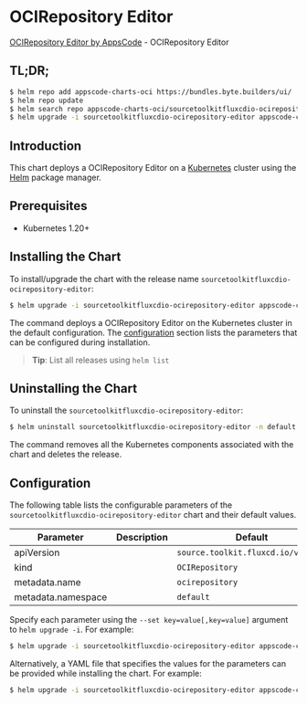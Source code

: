 # OCIRepository Editor

[OCIRepository Editor by AppsCode](https://appscode.com) - OCIRepository Editor

## TL;DR;

```bash
$ helm repo add appscode-charts-oci https://bundles.byte.builders/ui/
$ helm repo update
$ helm search repo appscode-charts-oci/sourcetoolkitfluxcdio-ocirepository-editor --version=v0.12.0
$ helm upgrade -i sourcetoolkitfluxcdio-ocirepository-editor appscode-charts-oci/sourcetoolkitfluxcdio-ocirepository-editor -n default --create-namespace --version=v0.12.0
```

## Introduction

This chart deploys a OCIRepository Editor on a [Kubernetes](http://kubernetes.io) cluster using the [Helm](https://helm.sh) package manager.

## Prerequisites

- Kubernetes 1.20+

## Installing the Chart

To install/upgrade the chart with the release name `sourcetoolkitfluxcdio-ocirepository-editor`:

```bash
$ helm upgrade -i sourcetoolkitfluxcdio-ocirepository-editor appscode-charts-oci/sourcetoolkitfluxcdio-ocirepository-editor -n default --create-namespace --version=v0.12.0
```

The command deploys a OCIRepository Editor on the Kubernetes cluster in the default configuration. The [configuration](#configuration) section lists the parameters that can be configured during installation.

> **Tip**: List all releases using `helm list`

## Uninstalling the Chart

To uninstall the `sourcetoolkitfluxcdio-ocirepository-editor`:

```bash
$ helm uninstall sourcetoolkitfluxcdio-ocirepository-editor -n default
```

The command removes all the Kubernetes components associated with the chart and deletes the release.

## Configuration

The following table lists the configurable parameters of the `sourcetoolkitfluxcdio-ocirepository-editor` chart and their default values.

|     Parameter      | Description |                    Default                    |
|--------------------|-------------|-----------------------------------------------|
| apiVersion         |             | <code>source.toolkit.fluxcd.io/v1beta2</code> |
| kind               |             | <code>OCIRepository</code>                    |
| metadata.name      |             | <code>ocirepository</code>                    |
| metadata.namespace |             | <code>default</code>                          |


Specify each parameter using the `--set key=value[,key=value]` argument to `helm upgrade -i`. For example:

```bash
$ helm upgrade -i sourcetoolkitfluxcdio-ocirepository-editor appscode-charts-oci/sourcetoolkitfluxcdio-ocirepository-editor -n default --create-namespace --version=v0.12.0 --set apiVersion=source.toolkit.fluxcd.io/v1beta2
```

Alternatively, a YAML file that specifies the values for the parameters can be provided while
installing the chart. For example:

```bash
$ helm upgrade -i sourcetoolkitfluxcdio-ocirepository-editor appscode-charts-oci/sourcetoolkitfluxcdio-ocirepository-editor -n default --create-namespace --version=v0.12.0 --values values.yaml
```
